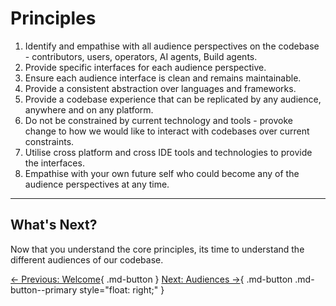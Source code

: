 # Principles

1. Identify and empathise with all audience perspectives on the codebase - contributors, users, operators, AI agents, Build agents.
2. Provide specific interfaces for each audience perspective.
3. Ensure each audience interface is clean and remains maintainable.
4. Provide a consistent abstraction over languages and frameworks.
5. Provide a codebase experience that can be replicated by any audience, anywhere and on any platform.
6. Do not be constrained by current technology and tools - provoke change to how we would like to interact with codebases over current constraints.
7. Utilise cross platform and cross IDE tools and technologies to provide the interfaces.
8. Empathise with your own future self who could become any of the audience perspectives at any time.

---

## What's Next?

Now that you understand the core principles, its time to understand the different audiences of our codebase.

[← Previous: Welcome](../){ .md-button }
[Next: Audiences →](../audiences/){ .md-button .md-button--primary style="float: right;" }
